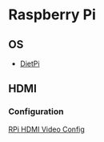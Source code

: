 # Raspberry Pi

## OS

* [DietPi](https://dietpi.com)

## HDMI

### Configuration

[RPi HDMI Video Config](https://www.raspberrypi.org/documentation/configuration/config-txt/video.md)
